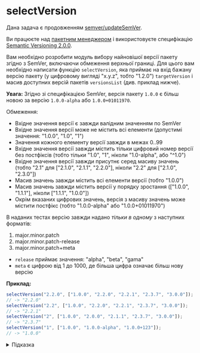 # selectVersion

Дана задача є продовженням [semver/updateSemVer](tracks/semver/updateSemVer).

Ви працюєте над [пакетним менеджером](https://uk.wikipedia.org/wiki/Система_керування_пакунками) і використовуєте специфікацію [Semantic Versioning 2.0.0](https://semver.org/spec/v2.0.0.html).

Вам необхідно розробити модуль вибору найновішої версії пакету згідно з SemVer, включаючи обмеження верхньої границі. Для цього вам необхідно написати функцію `selectVersion`, яка приймає на вхід бажану версію пакету (у цифровому вигляді "x.y.z", тобто "1.2.0") `targetVersion` і масив доступних версій пакетів `versionsList` (див. приклад нижче).

**Увага:** Згідно зі специфікацією SemVer, версія пакету `1.0.0` є більш новою за версію `1.0.0-alpha` або `1.0.0+01011970`.

Обмеження:

- Вхідне значення версії є завжди валідним значенням по SemVer
- Вхідне значення версії може не містить всі елементи (допустимі значення: "1.0.0", "1.0", "1")
- Значення кожного елементу версії завжди в межах 0..99
- Вхідне значення версії завжди містить тільки цифровий номер версії без постфіксів (тобто тільки "1.0", "1", ніколи "1.0-alpha", або "^1.0")
- Вхідне значення версії завжди присутнє серед масиву значень (тобто "2.1" для ["2.1.0", "2.1.1", "2.2.0"], ніколи "2.2" для ["2.1.0", "2.3.0"])
- Масив значень завжди містить всі елементи версії (тобто "1.0.0")
- Масив значень завжди містить версії у порядку зростання (["1.0.0", "1.1.1"], ніколи ["1.1.1", "1.0.0"])
- Окрім вказаних цифрових значень, версія з масиву значень може містити постфікс (тобто "1.0.0-alpha" або "1.0.0+01011970")

В наданих тестах версію завжди надано *тільки в одному* з наступних форматів:

1. major.minor.patch
2. major.minor.patch-release
3. major.minor.patch+meta

- `release` приймає значення: "alpha", "beta", "gama"
- `meta` є цифрою від 1 до 1000, де більша цифра означає більш нову версію

**Приклад:**

```js
selectVersion("2.2.0", ["1.0.0", "2.2.0", "2.2.1", "2.3.7", "3.0.0"]);
// -> "2.2.0"
selectVersion("2.2", ["1.0.0", "2.2.0", "2.2.1", "2.3.7", "3.0.0"]);
// -> "2.2.1"
selectVersion("2", ["1.0.0", "2.0.0", "2.1.1", "2.3.7", "3.0.0"]);
// -> "2.3.7"
selectVersion("1", ["1.0.0", "1.0.0-alpha", "1.0.0+123"]);
// -> "1.0.0"
```

<details>
  <summary>Підказка</summary>

___

  Відокремити постфікс від номеру патчу можна за допомогою методу [split](https://developer.mozilla.org/en-US/docs/Web/JavaScript/Reference/Global_Objects/String/split) або ж методу [parseInt](https://developer.mozilla.org/en-US/docs/Web/JavaScript/Reference/Global_Objects/parseInt)

  ## Алгоритм дій:

  1. Розділити бажану версію на елементи
  1. Для кожної з версій кандидатів зробити наступну перевірку
  1. Якщо мажорна версія збігається, то зберегти її
  1. Якщо мінорна версія задана і збігається, то зберегти її
  1. Якщо мінорна версія не задана, а збережена менша за кандидата, то зберегти її
  1. Якщо патч версія задана і збігається, то зберегти її
  1. Якщо патч версія не задана, а збережена менша за кандидата, то зберегти її
  1. Обʼєднати версії кандидати і повернути результат

</details>
